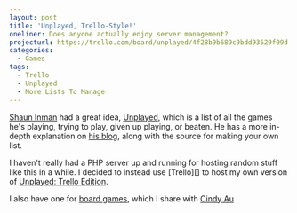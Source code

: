```yaml
---
layout: post
title: 'Unplayed, Trello-Style!'
oneliner: Does anyone actually enjoy server management?
projecturl: https://trello.com/board/unplayed/4f28b9b689c9bdd93629f09d
categories:
  - Games
tags:
  - Trello
  - Unplayed
  - More Lists To Manage
---
```


[Shaun Inman][] had a great idea, [Unplayed][], which is a list of all the games he's playing, trying to play, given up playing, or beaten. He has a more in-depth explanation on [his blog][], along with the source for making your own list.

I haven't really had a PHP server up and running for hosting random stuff like this in a while. I decided to instead use [Trello][] to host my own version of [Unplayed: Trello Edition][].

I also have one for [board games][], which I share with [Cindy Au][]

[Shaun Inman]: http://shauninman.com
[Unplayed]: http://shauninman.com/unplayed/
[his blog]: http://shauninman.com/archive/2011/04/18/unplayed
[Unplayed: Trello Edition]: https://trello.com/board/unplayed/4f28b9b689c9bdd93629f09d
[board games]: https://trello.com/board/unplayed-board-games/4f2c0d8db3eb95a45b27c050
[Cindy Au]: http://ensignau.tumblr.com/
